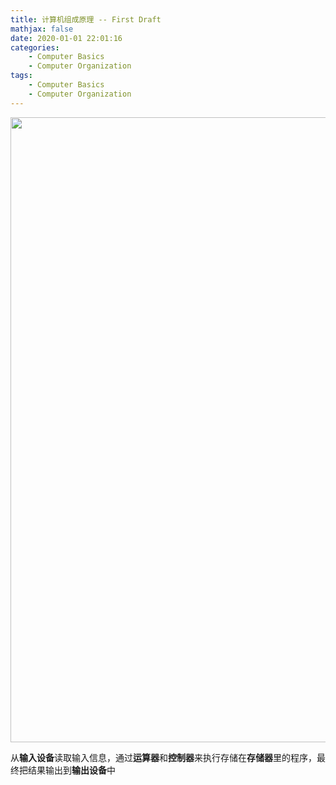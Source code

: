 ```yaml
---
title: 计算机组成原理 -- First Draft
mathjax: false
date: 2020-01-01 22:01:16
categories:
    - Computer Basics
    - Computer Organization
tags:
    - Computer Basics
    - Computer Organization
---
```


<img src='https://computer-composition-1253868755.cos.ap-guangzhou.myqcloud.com/computer-composition-von-neumann-architecture.jpg' width=1000/>

从**输入设备**读取输入信息，通过**运算器**和**控制器**来执行存储在**存储器**里的程序，最终把结果输出到**输出设备**中

<!-- more -->